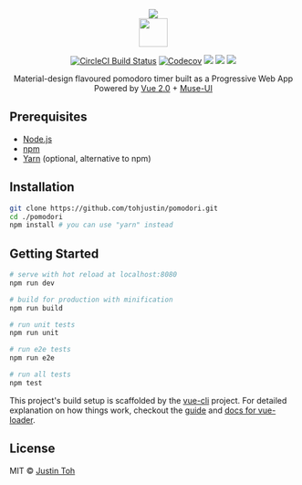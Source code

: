<p align="center">
  <a href="https://pomodori-pwa.firebaseapp.com/" target="_blank"><img src="https://github.com/tohjustin/pomodori/blob/master/static/img/icons/icon-192x192.png"></a>
  <br>
  <a href="https://pomodori-pwa.firebaseapp.com/" target="_blank"><img height="50" src="https://github.com/tohjustin/pomodori/blob/master/static/img/logo.png"></a>
</p>
<p align="center">
  <a href="https://circleci.com/gh/tohjustin/pomodori/tree/master"><img src="https://circleci.com/gh/tohjustin/pomodori/tree/master.svg?style=shield" alt="CircleCI Build Status"/></a>
  <a href="https://codecov.io/gh/tohjustin/pomodori"><img src="https://codecov.io/gh/tohjustin/pomodori/branch/master/graph/badge.svg" alt="Codecov" /></a>
  <a href="https://www.codacy.com/app/tohjustin/pomodori?utm_source=github.com&amp;utm_medium=referral&amp;utm_content=tohjustin/pomodori&amp;utm_campaign=Badge_Grade"><img src="https://api.codacy.com/project/badge/Grade/ab08c87aa6a3467496591b87ad77f8e8"/></a>
  <a href="https://github.com/tohjustin/pomodori/blob/master/docs/LighthouseReport.pdf"><img src="https://img.shields.io/badge/lighthouse-100%2F100-ff69b4.svg"/></a>
  <a href="https://github.com/tohjustin/pomodori/blob/master/LICENSE"><img src="https://img.shields.io/github/license/mashape/apistatus.svg"/></a>
</p>
<p align="center">
  <span>
    Material-design flavoured pomodoro timer built as a Progressive Web App
  </span>
  <br>
  <span>
    Powered by <a href="https://vuejs.org/">Vue 2.0</a> + <a href="https://museui.github.io/">Muse-UI</a>
  </span>
</p>

## Prerequisites

- [Node.js](https://nodejs.org/en/download/)
- [npm](https://docs.npmjs.com/getting-started/installing-node)
- [Yarn](https://yarnpkg.com/en/docs/install#mac-tab) (optional, alternative to npm)

## Installation

``` bash
git clone https://github.com/tohjustin/pomodori.git
cd ./pomodori
npm install # you can use "yarn" instead
```

## Getting Started

``` bash
# serve with hot reload at localhost:8080
npm run dev

# build for production with minification
npm run build

# run unit tests
npm run unit

# run e2e tests
npm run e2e

# run all tests
npm test
```

This project's build setup is scaffolded by the [vue-cli](https://github.com/vuejs/vue-cli) project. For detailed explanation on how things work, checkout the [guide](http://vuejs-templates.github.io/webpack/) and [docs for vue-loader](http://vuejs.github.io/vue-loader).


## License

MIT © [Justin Toh](https://github.com/tohjustin)
